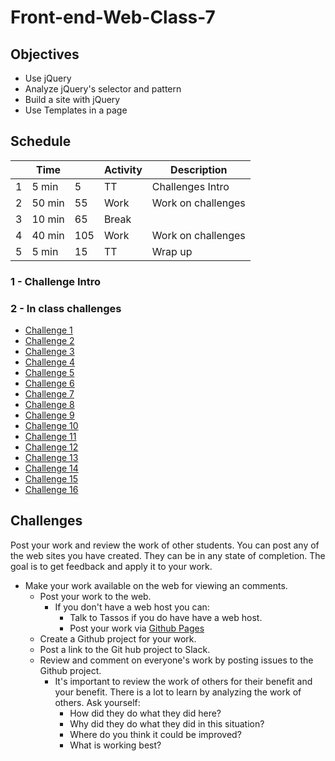 # Front-end-Web-Class-7

## Objectives

- Use jQuery
- Analyze jQuery's selector and pattern
- Build a site with jQuery
- Use Templates in a page

## Schedule

|   | Time |    | Activity    | Description                         |
|---|------|----|-------------|-------------------------------------|
| 1 | 5 min|  5 | TT          | Challenges Intro                    |
| 2 |50 min| 55 | Work        | Work on challenges                  |
| 3 |10 min| 65 | Break       |                                     |
| 4 |40 min|105 | Work        | Work on challenges                  |
| 5 | 5 min| 15 | TT          | Wrap up                             |

### 1 - Challenge Intro


### 2 - In class challenges

- [Challenge 1](http://webdevils.com/make-school/front-end-web-class-7/challenges/challenge-1/)
- [Challenge 2](http://webdevils.com/make-school/front-end-web-class-7/challenges/challenge-2/)
- [Challenge 3](http://webdevils.com/make-school/front-end-web-class-7/challenges/challenge-3/)
- [Challenge 4](http://webdevils.com/make-school/front-end-web-class-7/challenges/challenge-4/)
- [Challenge 5](http://webdevils.com/make-school/front-end-web-class-7/challenges/challenge-5/)
- [Challenge 6](http://webdevils.com/make-school/front-end-web-class-7/challenges/challenge-6/)
- [Challenge 7](http://webdevils.com/make-school/front-end-web-class-7/challenges/challenge-7/)
- [Challenge 8](http://webdevils.com/make-school/front-end-web-class-7/challenges/challenge-8/)
- [Challenge 9](http://webdevils.com/make-school/front-end-web-class-7/challenges/challenge-9/)
- [Challenge 10](http://webdevils.com/make-school/front-end-web-class-7/challenges/challenge-10/)
- [Challenge 11](http://webdevils.com/make-school/front-end-web-class-7/challenges/challenge-11/)
- [Challenge 12](http://webdevils.com/make-school/front-end-web-class-7/challenges/challenge-12/)
- [Challenge 13](http://webdevils.com/make-school/front-end-web-class-7/challenges/challenge-13/)
- [Challenge 14](http://webdevils.com/make-school/front-end-web-class-7/challenges/challenge-14/)
- [Challenge 15](http://webdevils.com/make-school/front-end-web-class-7/challenges/challenge-15/)
- [Challenge 16](http://webdevils.com/make-school/front-end-web-class-7/challenges/challenge-16/)

## Challenges 

Post your work and review the work of other students. 
You can post any of the web sites you have created. 
They can be in any state of completion. 
The goal is to get feedback and apply it to your work. 

- Make your work available on the web for viewing an comments.
    - Post your work to the web.
        - If you don't have a web host you can: 
            - Talk to Tassos if you do have have a web host. 
            - Post your work via [Github Pages](https://pages.github.com)
    - Create a Github project for your work.
    - Post a link to the Git hub project to Slack. 
    - Review and comment on everyone's work by posting issues to the Github project. 
        - It's important to review the work of others for their benefit and your benefit. 
        There is a lot to learn by analyzing the work of others. Ask yourself:
            - How did they do what they did here? 
            - Why did they do what they did in this situation? 
            - Where do you think it could be improved?
            - What is working best? 
            
    

